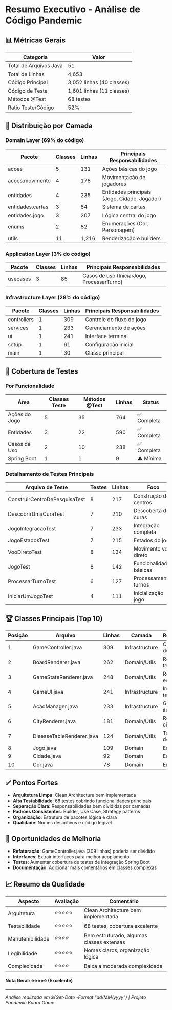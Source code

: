 # Resumo Executivo - Análise de Código Pandemic

## 📊 Métricas Gerais

| Categoria | Valor |
|-----------|--------|
| Total de Arquivos Java | 51 |
| Total de Linhas | 4,653 |
| Código Principal | 3,052 linhas (40 classes) |
| Código de Teste | 1,601 linhas (11 classes) |
| Métodos @Test | 68 testes |
| Ratio Teste/Código | 52% |

## 📁 Distribuição por Camada

### Domain Layer (69% do código)
| Pacote | Classes | Linhas | Principais Responsabilidades |
|--------|---------|--------|------------------------------|
| acoes | 5 | 131 | Ações básicas do jogo |
| acoes.movimento | 4 | 178 | Movimentação de jogadores |
| entidades | 4 | 235 | Entidades principais (Jogo, Cidade, Jogador) |
| entidades.cartas | 3 | 84 | Sistema de cartas |
| entidades.jogo | 3 | 207 | Lógica central do jogo |
| enums | 2 | 82 | Enumerações (Cor, Personagem) |
| utils | 11 | 1,216 | Renderização e builders |

### Application Layer (3% do código)
| Pacote | Classes | Linhas | Principais Responsabilidades |
|--------|---------|--------|------------------------------|
| usecases | 3 | 85 | Casos de uso (IniciarJogo, ProcessarTurno) |

### Infrastructure Layer (28% do código)
| Pacote | Classes | Linhas | Principais Responsabilidades |
|--------|---------|--------|------------------------------|
| controllers | 1 | 309 | Controle do fluxo do jogo |
| services | 1 | 233 | Gerenciamento de ações |
| ui | 1 | 241 | Interface terminal |
| setup | 1 | 61 | Configuração inicial |
| main | 1 | 30 | Classe principal |

## 🧪 Cobertura de Testes

### Por Funcionalidade
| Área | Classes Teste | Métodos @Test | Linhas | Status |
|------|---------------|---------------|---------|---------|
| Ações do Jogo | 5 | 35 | 764 | ✅ Completa |
| Entidades | 3 | 22 | 590 | ✅ Completa |
| Casos de Uso | 2 | 10 | 238 | ✅ Completa |
| Spring Boot | 1 | 1 | 9 | ⚠️ Mínima |

### Detalhamento de Testes Principais
| Arquivo de Teste | Testes | Linhas | Foco |
|------------------|--------|---------|------|
| ConstruirCentroDePesquisaTest | 8 | 217 | Construção de centros |
| DescobrirUmaCuraTest | 7 | 210 | Descoberta de curas |
| JogoIntegracaoTest | 7 | 233 | Integração completa |
| JogoEstadosTest | 7 | 215 | Estados do jogo |
| VooDiretoTest | 8 | 134 | Movimento voo direto |
| JogoTest | 8 | 142 | Funcionalidades básicas |
| ProcessarTurnoTest | 6 | 127 | Processamento turnos |
| IniciarUmJogoTest | 4 | 111 | Inicialização jogo |

## 🏆 Classes Principais (Top 10)

| Posição | Arquivo | Linhas | Camada | Responsabilidade |
|---------|---------|--------|---------|------------------|
| 1 | GameController.java | 309 | Infrastructure | Controle principal do jogo |
| 2 | BoardRenderer.java | 262 | Domain/Utils | Renderização do tabuleiro |
| 3 | GameStateRenderer.java | 248 | Domain/Utils | Renderização estado jogo |
| 4 | GameUI.java | 241 | Infrastructure | Interface usuário terminal |
| 5 | AcaoManager.java | 233 | Infrastructure | Gerenciamento ações |
| 6 | CityRenderer.java | 181 | Domain/Utils | Renderização cidades |
| 7 | DiseaseTableRenderer.java | 124 | Domain/Utils | Tabela de doenças |
| 8 | Jogo.java | 109 | Domain | Entidade principal |
| 9 | Cidade.java | 92 | Domain | Entidade cidade |
| 10 | Cor.java | 78 | Domain | Enum cores |

## ✅ Pontos Fortes

- **Arquitetura Limpa**: Clean Architecture bem implementada
- **Alta Testabilidade**: 68 testes cobrindo funcionalidades principais  
- **Separação Clara**: Responsabilidades bem divididas por camadas
- **Padrões Consistentes**: Builder, Use Case, Strategy patterns
- **Organização**: Estrutura de pacotes lógica e clara
- **Qualidade**: Nomes descritivos e código legível

## 🔧 Oportunidades de Melhoria

- **Refatoração**: GameController.java (309 linhas) poderia ser dividido
- **Interfaces**: Extrair interfaces para melhor acoplamento
- **Testes**: Aumentar cobertura de testes de integração Spring Boot
- **Documentação**: Adicionar mais comentários em classes complexas

## 📈 Resumo da Qualidade

| Aspecto | Avaliação | Comentário |
|---------|-----------|------------|
| Arquitetura | ⭐⭐⭐⭐⭐ | Clean Architecture bem implementada |
| Testabilidade | ⭐⭐⭐⭐⭐ | 68 testes, cobertura excelente |
| Manutenibilidade | ⭐⭐⭐⭐ | Bem estruturado, algumas classes extensas |
| Legibilidade | ⭐⭐⭐⭐⭐ | Nomes claros, organização lógica |
| Complexidade | ⭐⭐⭐⭐ | Baixa a moderada complexidade |

**Nota Geral: ⭐⭐⭐⭐⭐ (Excelente)**

---
*Análise realizada em $(Get-Date -Format "dd/MM/yyyy") | Projeto Pandemic Board Game*
